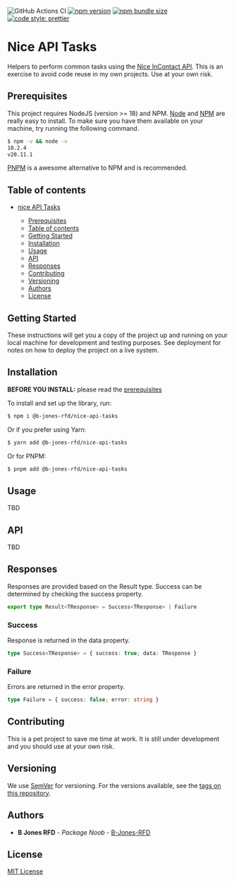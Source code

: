 ![GitHub Actions CI](https://github.com/B-Jones-RFD/nice-api-tasks/actions/workflows/main.yml/badge.svg)
[![npm version](https://img.shields.io/npm/v/@b-jones-rfd/nice-api-tasks.svg?style=flat-square)](https://www.npmjs.com/package/@b-jones-rfd/nice-api-tasks)
[![npm bundle size](https://img.shields.io/bundlephobia/min/%40b-jones-rfd%2Fnice-api-tasks)](https://bundlephobia.com/package/@b-jones-rfd/nice-api-tasks)
[![code style: prettier](https://img.shields.io/badge/code_style-prettier-ff69b4.svg?style=flat-square)](https://github.com/prettier/prettier)

# Nice API Tasks

Helpers to perform common tasks using the [Nice InContact API](https://developer.niceincontact.com/API). This is an exercise to avoid code reuse in my own projects. Use at your own risk.

## Prerequisites

This project requires NodeJS (version >= 18) and NPM.
[Node](http://nodejs.org/) and [NPM](https://npmjs.org/) are really easy to install.
To make sure you have them available on your machine,
try running the following command.

```sh
$ npm -v && node -v
10.2.4
v20.11.1
```

[PNPM](https://pnpm.io/) is a awesome alternative to NPM and is recommended.

## Table of contents

- [nice API Tasks](#nice-api-tasks)

  - [Prerequisites](#prerequisites)
  - [Table of contents](#table-of-contents)
  - [Getting Started](#getting-started)
  - [Installation](#installation)
  - [Usage](#usage)
  - [API](#api)
  - [Responses](#responses)
  - [Contributing](#contributing)
  - [Versioning](#versioning)
  - [Authors](#authors)
  - [License](#license)

## Getting Started

These instructions will get you a copy of the project up and running on your local machine for development and testing purposes. See deployment for notes on how to deploy the project on a live system.

## Installation

**BEFORE YOU INSTALL:** please read the [prerequisites](#prerequisites)

To install and set up the library, run:

```sh
$ npm i @b-jones-rfd/nice-api-tasks
```

Or if you prefer using Yarn:

```sh
$ yarn add @b-jones-rfd/nice-api-tasks
```

Or for PNPM:

```sh
$ pnpm add @b-jones-rfd/nice-api-tasks
```

## Usage

TBD

## API

TBD

## Responses

Responses are provided based on the Result type. Success can be determined by checking the success property.

```ts
export type Result<TResponse> = Success<TResponse> | Failure
```

### Success

Response is returned in the data property.

```ts
type Success<TResponse> = { success: true; data: TResponse }
```

### Failure

Errors are returned in the error property.

```ts
type Failure = { success: false; error: string }
```

## Contributing

This is a pet project to save me time at work. It is still under development and you should use at your own risk.

## Versioning

We use [SemVer](http://semver.org/) for versioning. For the versions available, see the [tags on this repository](https://github.com/B-Jones-RFD/nice-api-tasks/tags).

## Authors

- **B Jones RFD** - _Package Noob_ - [B-Jones-RFD](https://github.com/B-Jones-RFD)

## License

[MIT License](https://github.com/B-Jones-RFD/nice-api-tasks/blob/main/LICENSE)
